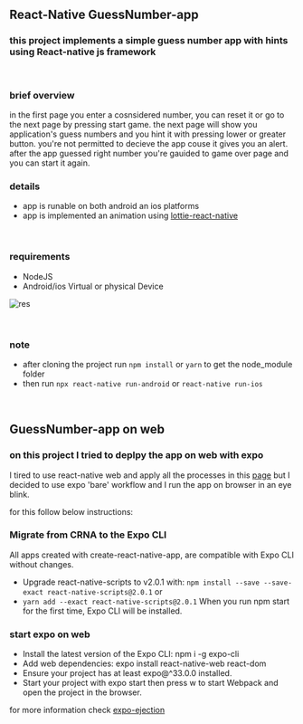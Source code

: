 ## React-Native GuessNumber-app

### this project implements a simple guess number app with hints using React-native js framework 
</br>


### brief overview
in the first page you enter a cosnsidered number, you can reset it or go to the next page by pressing start game. the next page will show you application's guess numbers and you hint it with pressing lower or greater button. you're not permitted to decieve the app couse it gives you an alert. after the app guessed right number you're gauided to game over page and you can start it again. 

### details
+ app is runable on both android an ios platforms
+ app is implemented an animation using [lottie-react-native](https://github.com/lottie-react-native/lottie-react-native)  
</br> 

### requirements
+ NodeJS
+ Android/ios Virtual or physical Device

![res](https://user-images.githubusercontent.com/56467180/133289437-fac271df-b48b-476f-864b-2c5f333c3429.jpg)

<br/>

### note
+ after cloning the project run `npm install` or `yarn` to get the node_module folder
+ then run `npx react-native run-android` or `react-native run-ios`
<br/>



## GuessNumber-app on web

### on this project I tried to deplpy the app on web with expo 
I tired to use react-native web and apply all the processes in this [page](https://github.com/necolas/react-native-web)
but I decided to use expo 'bare' workflow and I run the app on browser in an eye blink.

for this follow below instructions:

### Migrate from CRNA to the Expo CLI
All apps created with create-react-native-app, are compatible with Expo CLI without changes.
+ Upgrade react-native-scripts to v2.0.1 with:
`npm install --save --save-exact react-native-scripts@2.0.1`
or
+ `yarn add --exact react-native-scripts@2.0.1`
When you run npm start for the first time, Expo CLI will be installed.

### start expo on web
+	Install the latest version of the Expo CLI: npm i -g expo-cli
+	Add web dependencies: expo install react-native-web react-dom
+	Ensure your project has at least expo@^33.0.0 installed.
+	Start your project with expo start then press w to start Webpack and open the project in the browser.

for more information check [expo-ejection](https://docs.expo.dev/expokit/eject/)

